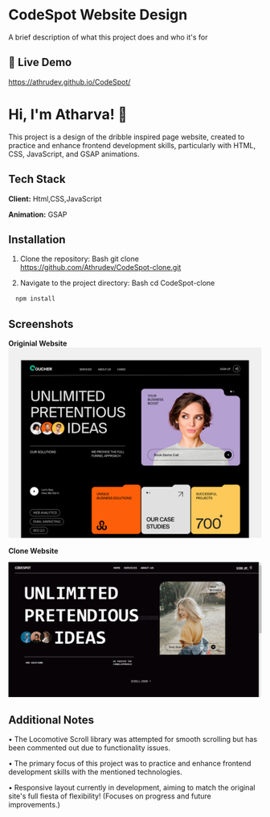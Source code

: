 
# CodeSpot Website Design

A brief description of what this project does and who it's for


## 🔗 Live Demo
https://athrudev.github.io/CodeSpot/





# Hi, I'm Atharva! 👋
This project is a design of the dribble inspired page website, created to practice and enhance frontend development skills, particularly with HTML, CSS, JavaScript, and GSAP animations.





## Tech Stack

**Client:** Html,CSS,JavaScript

**Animation:** GSAP


## Installation

1.	Clone the repository: 
Bash
git clone https://github.com/Athrudev/CodeSpot-clone.git

2.	Navigate to the project directory: 
Bash
cd CodeSpot-clone


```bash
  npm install
```
    





## Screenshots
**Originial Website**
![App Screenshot](original.png)






**Clone Website**

![App Screenshot](clone.jpg)






## Additional Notes
•	The Locomotive Scroll library was attempted for smooth scrolling but has been commented out due to functionality issues.

•	The primary focus of this project was to practice and enhance frontend development skills with the mentioned technologies.

•	Responsive layout currently in development, aiming to match the original site's full fiesta of flexibility! (Focuses on progress and future improvements.)


